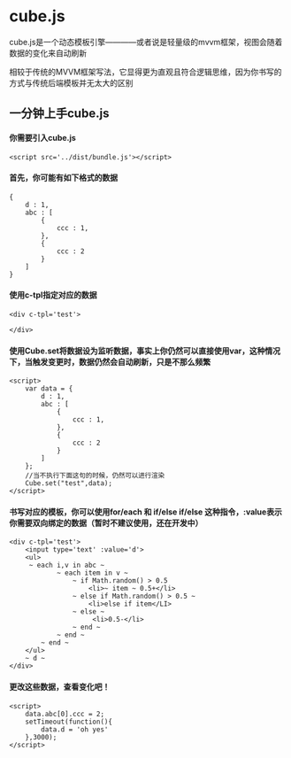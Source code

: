 # cube.js
cube.js是一个动态模板引擎————或者说是轻量级的mvvm框架，视图会随着数据的变化来自动刷新

相较于传统的MVVM框架写法，它显得更为直观且符合逻辑思维，因为你书写的方式与传统后端模板并无太大的区别

## 一分钟上手cube.js

#### 你需要引入cube.js

```
<script src='../dist/bundle.js'></script>
```

#### 首先，你可能有如下格式的数据
 
```
{
    d : 1,
    abc : [
        {
            ccc : 1,
        },
        {
            ccc : 2
        }
    ]
}
```

#### 使用c-tpl指定对应的数据
```
<div c-tpl='test'>

</div>
```

#### 使用Cube.set将数据设为监听数据，事实上你仍然可以直接使用var，这种情况下，当触发变更时，数据仍然会自动刷新，只是不那么频繁
```
<script>
    var data = {
        d : 1,
        abc : [
            {
                ccc : 1,
            },
            {
                ccc : 2
            }
        ]
    };
    //当不执行下面这句的时候，仍然可以进行渲染
    Cube.set("test",data);
</script>
```

#### 书写对应的模板，你可以使用for/each 和 if/else if/else 这种指令，:value表示你需要双向绑定的数据（暂时不建议使用，还在开发中）
```
<div c-tpl='test'>
    <input type='text' :value='d'> 
    <ul>
     ~ each i,v in abc ~
            ~ each item in v ~
                ~ if Math.random() > 0.5
                    <li>~ item ~ 0.5+</li>
                ~ else if Math.random() > 0.5 ~
                    <li>else if item</LI>
                ~ else ~
                     <li>0.5-</li>
                ~ end ~
            ~ end ~
        ~ end ~
    </ul>
    ~ d ~
</div>
```

#### 更改这些数据，查看变化吧！
```
<script>
    data.abc[0].ccc = 2;
    setTimeout(function(){
        data.d = 'oh yes'
    },3000);
</script>
```


